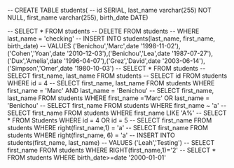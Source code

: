 -- CREATE TABLE students(
-- 	id SERIAL, last_name varchar(255) NOT NULL, first_name varchar(255), birth_date DATE)

--  SELECT * FROM students
-- DELETE FROM students
-- WHERE last_name = 'checking'
-- INSERT INTO students(last_name, first_name, birth_date)
-- VALUES ('Benichou','Marc',date '1998-11-02'),('Cohen','Yoan',date '2010-12-03'),('Benichou','Lea',date '1987-07-27'),('Dux','Amelia',date '1996-04-07'),('Grez','David',date '2003-06-14'),('Simpson','Omer',date '1980-10-03')
-- SELECT * FROM students
-- SELECT first_name, last_name FROM students
-- SELECT id FROM students WHERE id = 4
-- SELECT first_name, last_name FROM students WHERE first_name = 'Marc' AND last_name = 'Benichou'
-- SELECT first_name, last_name FROM students WHERE first_name ='Marc' OR last_name = 'Benichou'
-- SELECT first_name FROM students WHERE first_name ~ 'a'
-- SELECT first_name FROM students WHERE first_name LIKE 'A%'
-- SELECT * FROM Students WHERE id = 4 OR id = 5
-- SELECT first_name FROM students WHERE right(first_name,1) = 'a'
-- SELECT first_name FROM students WHERE right(first_name, 6) = 'a'
-- INSERT INTO students(first_name, last_name)
-- VALUES ('Leah','Testing')
-- SELECT first_name FROM students WHERE RIGHT(first_name,1)='2'
-- SELECT * FROM students WHERE birth_date>=date '2000-01-01'